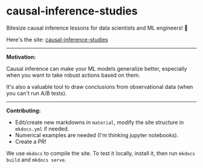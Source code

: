 # causal-inference-studies

Bitesize causal inference lessons for data scientists and ML engineers! :dart:

Here's the site: [causal-inference-studies](https://emiliomaddalena.github.io/causal-inference-studies/)

---

**Motivation:**

Causal inference can make your ML models generalize better, especially when you want to take robust actions based on them.

It's also a valuable tool to draw conclusions from observational data (when you can't run A/B tests).

---

**Contributing:** 

- Edit/create new markdowns in `material`, modify the site structure in `mkdocs.yml` if needed.
- Numerical examples are needed (I'm thinking jupyter notebooks).
- Create a PR! 

We use `mkdocs` to compile the site. To test it locally, install it, then run `mkdocs build` and `mkdocs serve`.